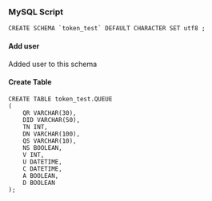 ### MySQL Script

    CREATE SCHEMA `token_test` DEFAULT CHARACTER SET utf8 ;
    
#### Add user
Added user to this schema
    
#### Create Table     

    CREATE TABLE token_test.QUEUE
    (
        QR VARCHAR(30),
        DID VARCHAR(50),
        TN INT,
        DN VARCHAR(100),
        QS VARCHAR(10),
        NS BOOLEAN,
        V INT,
        U DATETIME,
        C DATETIME,
        A BOOLEAN,
        D BOOLEAN
    );